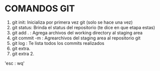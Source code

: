 # COMANDOS GIT

1. git init: Inicializa por primera vez git (solo se hace una vez)    
2. git status: Brinda el status del repositorio (te dice en que etapa estas)
3. git add . : Agrega archivos del working  directory al staging area
4. git commit -m : Agrearchivos del staging area al repositorio git 
5. git log : Te lista todos los commits realizados 
6. git extra.
7. git extra 2.

'esc : wq'